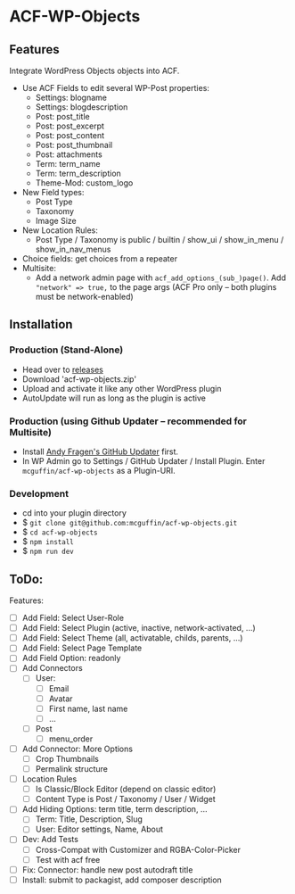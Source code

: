 ACF-WP-Objects
===============

Features
--------
Integrate WordPress Objects objects into ACF.
 - Use ACF Fields to edit several WP-Post properties:
   - Settings: blogname
   - Settings: blogdescription
   - Post: post_title
   - Post: post_excerpt
   - Post: post_content
   - Post: post_thumbnail
   - Post: attachments
   - Term: term_name
   - Term: term_description
   - Theme-Mod: custom_logo
 - New Field types:
    - Post Type
    - Taxonomy
    - Image Size
 - New Location Rules:
    - Post Type / Taxonomy is public / builtin / show_ui / show_in_menu / show_in_nav_menus
 - Choice fields: get choices from a repeater
 - Multisite: 
   - Add a network admin page with `acf_add_options_(sub_)page()`. Add `"network" => true,` to the page args (ACF Pro only – both plugins must be network-enabled)


Installation
------------

### Production (Stand-Alone)
 - Head over to [releases](../../releases)
 - Download 'acf-wp-objects.zip'
 - Upload and activate it like any other WordPress plugin
 - AutoUpdate will run as long as the plugin is active

### Production (using Github Updater – recommended for Multisite)
 - Install [Andy Fragen's GitHub Updater](https://github.com/afragen/github-updater) first.
 - In WP Admin go to Settings / GitHub Updater / Install Plugin. Enter `mcguffin/acf-wp-objects` as a Plugin-URI.

### Development
 - cd into your plugin directory
 - $ `git clone git@github.com:mcguffin/acf-wp-objects.git`
 - $ `cd acf-wp-objects`
 - $ `npm install`
 - $ `npm run dev`



ToDo:
-----
Features:
 - [ ] Add Field: Select User-Role
 - [ ] Add Field: Select Plugin (active, inactive, network-activated, ...)
 - [ ] Add Field: Select Theme (all, activatable, childs, parents, ...)
 - [ ] Add Field: Select Page Template
 - [ ] Add Field Option: readonly
 - [ ] Add Connectors
   - [ ] User:
     - [ ] Email
     - [ ] Avatar
     - [ ] First name, last name
     - [ ] ...
   - [ ] Post
     - [ ] menu_order
 - [ ] Add Connector: More Options
   - [ ] Crop Thumbnails
   - [ ] Permalink structure
 - [ ] Location Rules
   - [ ] Is Classic/Block Editor (depend on classic editor)
   - [ ] Content Type is Post / Taxonomy / User / Widget
 - [ ] Add Hiding Options: term title, term description, ...
   - [ ] Term: Title, Description, Slug
   - [ ] User: Editor settings, Name, About
 - [ ] Dev: Add Tests
   - [ ] Cross-Compat with Customizer and RGBA-Color-Picker
   - [ ] Test with acf free
 - [ ] Fix: Connector: handle new post autodraft title
 - [ ] Install: submit to packagist, add composer description
